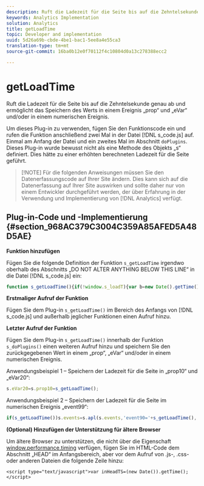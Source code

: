 ```yaml
---
description: Ruft die Ladezeit für die Seite bis auf die Zehntelsekunde genau ab und ermöglicht das Speichern des Werts in einem Ereignis „prop“ und „eVar“ und/oder in einem numerischen Ereignis.
keywords: Analytics Implementation
solution: Analytics
title: getLoadTime
topic: Developer and implementation
uuid: 5d26a69b-cbde-4be1-bac1-5ee8a4e55ca3
translation-type: tm+mt
source-git-commit: 16ba0b12e0f70112f4c10804d0a13c278388ecc2

---
```



# getLoadTime

Ruft die Ladezeit für die Seite bis auf die Zehntelsekunde genau ab und ermöglicht das Speichern des Werts in einem Ereignis „prop“ und „eVar“ und/oder in einem numerischen Ereignis.

Um dieses Plug-in zu verwenden, fügen Sie den Funktionscode ein und rufen die Funktion anschließend zwei Mal in der Datei [!DNL s_code.js] auf. Einmal am Anfang der Datei und ein zweites Mal im Abschnitt `doPlugins`. Dieses Plug-in wurde bewusst nicht als eine Methode des Objekts „s“ definiert. Dies hätte zu einer erhöhten berechneten Ladezeit für die Seite geführt.

> [!NOTE] Für die folgenden Anweisungen müssen Sie den Datenerfassungscode auf Ihrer Site ändern. Dies kann sich auf die Datenerfassung auf Ihrer Site auswirken und sollte daher nur von einem Entwickler durchgeführt werden, der über Erfahrung in der Verwendung und Implementierung von [!DNL Analytics] verfügt.

## Plug-in-Code und -Implementierung {#section_968AC379C3004C359A85AFED5A48D5AE}

**Funktion hinzufügen**

Fügen Sie die folgende Definition der Funktion `s_getLoadTime` irgendwo oberhalb des Abschnitts „DO NOT ALTER ANYTHING BELOW THIS LINE“ in die Datei [!DNL s_code.js] ein:

```js
function s_getLoadTime(){if(!window.s_loadT){var b=new Date().getTime(),o=window.performance?performance.timing:0,a=o?o.requestStart:window.inHeadTS||0;s_loadT=a?Math.round((b-a)/100):''}return s_loadT}
```

**Erstmaliger Aufruf der Funktion**

Fügen Sie dem Plug-in `s_getLoadTime()` im Bereich des Anfangs von [!DNL s_code.js] und außerhalb jeglicher Funktionen einen Aufruf hinzu.

**Letzter Aufruf der Funktion**

Fügen Sie dem Plug-in `s_getLoadTime()` innerhalb der Funktion `s_doPlugins()` einen weiteren Aufruf hinzu und speichern Sie den zurückgegebenen Wert in einem „prop“, „eVar“ und/oder in einem numerischen Ereignis.

Anwendungsbeispiel 1 – Speichern der Ladezeit für die Seite in „prop10“ und „eVar20“:

```js
s.eVar20=s.prop10=s_getLoadTime();
```

Anwendungsbeispiel 2 – Speichern der Ladezeit für die Seite im numerischen Ereignis „event99“:

```js
if(s_getLoadTime())s.events=s.apl(s.events,'event90='+s_getLoadTime(),',',1);
```

**(Optional) Hinzufügen der Unterstützung für ältere Browser**

Um ältere Browser zu unterstützen, die nicht über die Eigenschaft [window.performance.timing](https://www.html5rocks.com/en/tutorials/webperformance/basics/) verfügen, fügen Sie im HTML-Code dem Abschnitt „HEAD“ im Anfangsbereich, aber vor dem Aufruf von .js-, .css- oder anderen Dateien die folgende Zeile hinzu:

```
<script type="text/javascript">var inHeadTS=(new Date()).getTime();</script>
```

